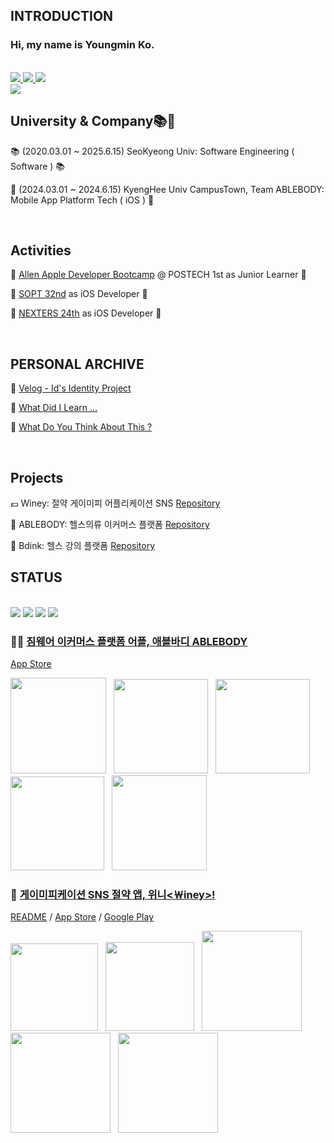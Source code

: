<div align="left">

  ## INTRODUCTION

  ### Hi, my name is Youngmin Ko.
  <br>
<a href="https://www.instagram.com/ko.omin" target="_blank"><img src="https://img.shields.io/badge/Instagram-E4405F?style=flat-square&logo=Instagram&logoColor=white"/>
<a href="https://ivy-branch-534.notion.site/iOS-Dev-Khan-e21b06c25eca4a668820f1e91583eb6b?pvs=4" target="_blank"><img src="https://img.shields.io/badge/Portfolio-000000?style=flat-square&logo=Notion&logoColor=white"/>
<a href="https://velog.io/@osgneb8359" target="_blank"><img src="https://img.shields.io/badge/Velog-20C997?style=flat&logo=Velog&logoColor=white"/>
<br>
<a href="https://solved.ac/profile/osgneb8359">
  <img src="http://mazassumnida.wtf/api/mini/generate_badge?boj=osgneb8359"/>
</a>

  <br>

  ## University & Company📚💼

  📚 (2020.03.01 ~ 2025.6.15) SeoKyeong Univ: Software Engineering ( Software ) 📚
  
  💼 (2024.03.01 ~ 2024.6.15) KyengHee Univ CampusTown, Team ABLEBODY: Mobile App Platform Tech ( iOS ) 💼
  
  <br>

  ## Activities

  🍎 [Allen Apple Developer Bootcamp](https://github.com/DeveloperAcademy-POSTECH) @ POSTECH 1st as Junior Learner 🍏

  📱 [SOPT 32nd](https://github.com/GO-SOPT-iOS-Part) as iOS Developer 📱

  👾 [NEXTERS 24th](https://github.com/Nexters) as iOS Developer 👾
  
  <br>

  ## PERSONAL ARCHIVE

  📘 [Velog - Id's Identity Project](https://velog.io/@osgneb8359/posts)

  📖 [What Did I Learn ...](https://github.com/GodSamble/TIL_Today_I_Learned)

  🫵 [What Do You Think About This ?](https://github.com/GodSamble/TIL_Today_I_Learned)

  <br>

  ## Projects

  💶 Winey: 절약 게이미피 어플리케이션 SNS [Repository](https://github.com/team-winey/Winey-iOS) 

  👕 ABLEBODY: 헬스의류 이커머스 플랫폼 [Repository](https://github.com/team-winey/Winey-iOS)

  🔑 Bdink: 헬스 강의 플랫폼 [Repository](https://github.com/GodSamble/Buttwink)



  
  ## STATUS

  <br>
<img src="https://img.shields.io/badge/iOS-000000?style=for-the-badge&logo=iOS&logoColor=white" /> 
<img src="https://img.shields.io/badge/Swift-0D0D0D?style=for-the-badge&logo=Swift&logoColor=orange"/>
<img src="https://img.shields.io/badge/RxSwift-0D0D0D?style=for-the-badge&logo=ReactiveX&logoColor=pink"/>
<img src="https://img.shields.io/badge/UiKit-0D0D0D?style=for-the-badge&logo=Uikit&logoColor=pink"/>
  <br>



  







  ### 🏃🏻 [짐웨어 이커머스 플랫폼 어플, 애블바디 ABLEBODY](https://apps.apple.com/kr/app/%EC%95%A0%EB%B8%94%EB%B0%94%EB%94%94-%EC%9A%B4%EB%8F%99%EB%B3%B5-%EC%BD%94%EB%94%94-%EC%A7%90%EC%9B%A8%EC%96%B4-%ED%97%AC%EC%8A%A4-%ED%99%88%ED%8A%B8-%EC%95%A0%EC%8A%AC%EB%A0%88%EC%A0%80/id1636830686)
[App Store](https://apps.apple.com/kr/app/%EC%95%A0%EB%B8%94%EB%B0%94%EB%94%94-%EC%9A%B4%EB%8F%99%EB%B3%B5-%EC%BD%94%EB%94%94-%EC%A7%90%EC%9B%A8%EC%96%B4-%ED%97%AC%EC%8A%A4-%ED%99%88%ED%8A%B8-%EC%95%A0%EC%8A%AC%EB%A0%88%EC%A0%80/id1636830686) 

<img src="https://github.com/GodSamble/GodSamble/assets/105866831/91f5deb8-76f4-4caf-8298-8583126b533c" width=153></img>&nbsp;&nbsp;
<img src="https://github.com/GodSamble/GodSamble/assets/105866831/72140bbc-3f39-478e-9658-59047ba89737" width=151></img>&nbsp;&nbsp;
<img src="https://github.com/GodSamble/GodSamble/assets/105866831/139a4e30-9727-4813-83af-942e3ada2467" width=151></img>&nbsp;&nbsp;
<img src="https://github.com/GodSamble/GodSamble/assets/105866831/13e8e0e9-d6a7-4592-b53d-3ff07bf54858" width=150></img>&nbsp;&nbsp;
<img src="https://github.com/GodSamble/GodSamble/assets/105866831/6031de7e-f62d-49a4-9a79-6b497d24bd3d" width=152></img>


### 💸 [게이미피케이션 SNS 절약 앱, 위니<￦iney>!](https://apps.apple.com/kr/app/%EC%9C%84%EB%8B%88-%EC%89%BD%EA%B3%A0-%EC%9E%AC%EB%B0%8C%EB%8A%94-%EA%B8%8D%EC%A0%95%EC%A0%81-%EC%86%8C%EB%B9%84%EC%8A%B5%EA%B4%80-%ED%98%95%EC%84%B1/id6463294662)
[README](https://github.com/team-winey/Winey-iOS) / [App Store](https://apps.apple.com/kr/app/%EC%9C%84%EB%8B%88-%EC%89%BD%EA%B3%A0-%EC%9E%AC%EB%B0%8C%EB%8A%94-%EA%B8%8D%EC%A0%95%EC%A0%81-%EC%86%8C%EB%B9%84%EC%8A%B5%EA%B4%80-%ED%98%95%EC%84%B1/id6463294662) / [Google Play](https://play.google.com/store/apps/details?id=org.go.sopt.winey&pcampaignid=web_share&fbclid=PAAaYGkfz_dabpNl8bIILpOi0VTtnChB2cssTDW3rq7f5AkuVaxQJLpUhl85Q_aem_AaG1ZxctjSgyR5Saxh7Mmyif01zpliBvcWT_oEY4cpD0KIP7e8VVVavrJnhFeSo-55c)

<img src="https://github.com/GodSamble/GodSamble/assets/105866831/0a986878-bd4b-4ba1-be5f-cab192c8d057" width=140></img>&nbsp;&nbsp;
<img src="https://github.com/GodSamble/GodSamble/assets/105866831/62105777-8a9e-4643-ac05-1a7ce91fe512" width=142></img>&nbsp;&nbsp;
<img src="https://github.com/GodSamble/GodSamble/assets/105866831/daa2ef27-2d77-456f-9a12-3d7dfcdf3b4e" width=160></img>&nbsp;&nbsp;
<img src="https://github.com/GodSamble/GodSamble/assets/105866831/b1e1ca64-0972-440a-9af2-7ac132500151" width=160></img>&nbsp;&nbsp;
<img src="https://github.com/GodSamble/GodSamble/assets/105866831/688e3026-99f6-45db-9d95-1391711c43ef" width=160></img>
  
</div>


